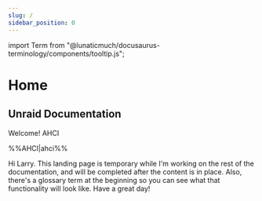 ```yaml
---
slug: /
sidebar_position: 0
---
```


import Term from "@lunaticmuch/docusaurus-terminology/components/tooltip.js";


# Home

## Unraid Documentation

Welcome! <Term popup="A standard interface mode for disk controllers that allows storage devices to communicate with your computer. In Unraid, AHCI mode is typically recommended for better compatibility." reference="\docs\terms\AHCI">AHCI</Term>

%%AHCI|ahci%%

Hi Larry.  This landing page is temporary while I'm working on the rest of the documentation, and will be completed after the content is in place.  Also, there's a glossary term at the beginning so you can see what that functionality will look like.  Have a great day!

